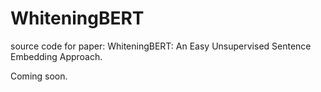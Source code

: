 # WhiteningBERT
source code for paper: WhiteningBERT: An Easy Unsupervised Sentence Embedding Approach.

Coming soon.
